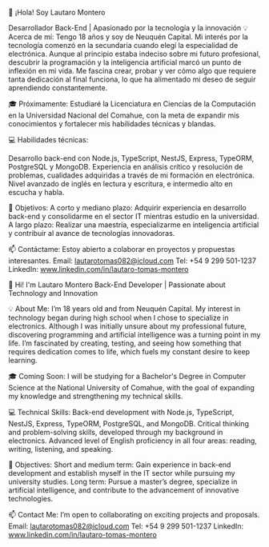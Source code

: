 👋 ¡Hola! Soy Lautaro Montero

Desarrollador Back-End | Apasionado por la tecnología y la innovación
💡 Acerca de mí:
Tengo 18 años y soy de Neuquén Capital. Mi interés por la tecnología comenzó en la secundaria cuando elegí la especialidad de electrónica. Aunque al principio estaba indeciso sobre mi futuro profesional, descubrir la programación y la inteligencia artificial marcó un punto de inflexión en mi vida. Me fascina crear, probar y ver cómo algo que requiere tanta dedicación al final funciona, lo que ha alimentado mi deseo de seguir aprendiendo constantemente.

🎓 Próximamente:
Estudiaré la Licenciatura en Ciencias de la Computación en la Universidad Nacional del Comahue, con la meta de expandir mis conocimientos y fortalecer mis habilidades técnicas y blandas.

💻 Habilidades técnicas:

Desarrollo back-end con Node.js, TypeScript, NestJS, Express, TypeORM, PostgreSQL y MongoDB.
Experiencia en análisis crítico y resolución de problemas, cualidades adquiridas a través de mi formación en electrónica.
Nivel avanzado de inglés en lectura y escritura, e intermedio alto en escucha y habla.


🚀 Objetivos:
A corto y mediano plazo: Adquirir experiencia en desarrollo back-end y consolidarme en el sector IT mientras estudio en la universidad.
A largo plazo: Realizar una maestría, especializarme en inteligencia artificial y contribuir al avance de tecnologías innovadoras.


📫 Contáctame:
Estoy abierto a colaborar en proyectos y propuestas interesantes.
Email: lautarotomas082@icloud.com
Tel: +54 9 299 501-1237
LinkedIn: www.linkedin.com/in/lautaro-tomas-montero




👋 Hi! I'm Lautaro Montero
Back-End Developer | Passionate about Technology and Innovation

💡 About Me:
I’m 18 years old and from Neuquén Capital. My interest in technology began during high school when I chose to specialize in electronics. Although I was initially unsure about my professional future, discovering programming and artificial intelligence was a turning point in my life. I’m fascinated by creating, testing, and seeing how something that requires dedication comes to life, which fuels my constant desire to keep learning.

🎓 Coming Soon:
I will be studying for a Bachelor's Degree in Computer Science at the National University of Comahue, with the goal of expanding my knowledge and strengthening my technical skills.


💻 Technical Skills:
Back-end development with Node.js, TypeScript, NestJS, Express, TypeORM, PostgreSQL, and MongoDB.
Critical thinking and problem-solving skills, developed through my background in electronics.
Advanced level of English proficiency in all four areas: reading, writing, listening, and speaking.

🚀 Objectives:
Short and medium term: Gain experience in back-end development and establish myself in the IT sector while pursuing my university studies.
Long term: Pursue a master’s degree, specialize in artificial intelligence, and contribute to the advancement of innovative technologies.

📫 Contact Me:
I’m open to collaborating on exciting projects and proposals.
Email: lautarotomas082@icloud.com
Tel: +54 9 299 501-1237
LinkedIn: www.linkedin.com/in/lautaro-tomas-montero

